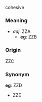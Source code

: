 cohesive
### Meaning
+ _adj_: ZZA
	+ __eg__: ZZB

### Origin

ZZC

### Synonym

__eg__: ZZD

+ ZZE


